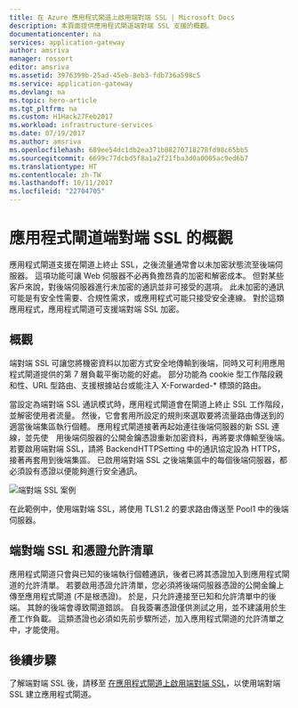 ```yaml
---
title: 在 Azure 應用程式閘道上啟用端對端 SSL | Microsoft Docs
description: 本頁面提供應用程式閘道端對端 SSL 支援的概觀。
documentationcenter: na
services: application-gateway
author: amsriva
manager: rossort
editor: amsriva
ms.assetid: 3976399b-25ad-45eb-8eb3-fdb736a598c5
ms.service: application-gateway
ms.devlang: na
ms.topic: hero-article
ms.tgt_pltfrm: na
ms.custom: H1Hack27Feb2017
ms.workload: infrastructure-services
ms.date: 07/19/2017
ms.author: amsriva
ms.openlocfilehash: 689ee54dc1db2ea371b08270718278fd98c65bb5
ms.sourcegitcommit: 6699c77dcbd5f8a1a2f21fba3d0a0005ac9ed6b7
ms.translationtype: HT
ms.contentlocale: zh-TW
ms.lasthandoff: 10/11/2017
ms.locfileid: "22704705"
---
```

# <a name="overview-of-end-to-end-ssl-with-application-gateway"></a>應用程式閘道端對端 SSL 的概觀

應用程式閘道支援在閘道上終止 SSL，之後流量通常會以未加密狀態流至後端伺服器。 這項功能可讓 Web 伺服器不必再負擔昂貴的加密和解密成本。 但對某些客戶來說，對後端伺服器進行未加密的通訊並非可接受的選項。 此未加密的通訊可能是有安全性需要、合規性需求，或應用程式可能只接受安全連線。 對於這類應用程式，應用程式閘道可支援端對端 SSL 加密。

## <a name="overview"></a>概觀

端對端 SSL 可讓您將機密資料以加密方式安全地傳輸到後端，同時又可利用應用程式閘道提供的第 7 層負載平衡功能的好處。 部分功能為 cookie 型工作階段親和性、URL 型路由、支援根據站台或能注入 X-Forwarded-* 標頭的路由。

當設定為端對端 SSL 通訊模式時，應用程式閘道會在閘道上終止 SSL 工作階段，並解密使用者流量。 然後，它會套用所設定的規則來選取要將流量路由傳送到的適當後端集區執行個體。 應用程式閘道接著再起始連往後端伺服器的新 SSL 連線，並先使　用後端伺服器的公開金鑰憑證重新加密資料，再將要求傳輸至後端。 若要啟用端對端 SSL，請將 BackendHTTPSetting 中的通訊協定設為 HTTPS，接著再套用到後端集區。 已啟用端對端 SSL 之後端集區中的每個後端伺服器，都必須設有憑證以便能夠進行安全通訊。

![端對端 SSL 案例][1]

在此範例中，使用端對端 SSL，將使用 TLS1.2 的要求路由傳送至 Pool1 中的後端伺服器。

## <a name="end-to-end-ssl-and-whitelisting-of-certificates"></a>端對端 SSL 和憑證允許清單

應用程式閘道只會與已知的後端執行個體通訊，後者已將其憑證加入到應用程式閘道的允許清單。 若要啟用憑證允許清單，您必須將後端伺服器憑證的公開金鑰上傳至應用程式閘道 (不是根憑證)。 於是，只允許連接至已知和允許清單中的後端。 其餘的後端會導致閘道錯誤。 自我簽署憑證僅供測試之用，並不建議用於生產工作負載。 這類憑證也必須如先前步驟所述，加入應用程式閘道的允許清單之中，才能使用。

## <a name="next-steps"></a>後續步驟

了解端對端 SSL 後，請移至 [在應用程式閘道上啟用端對端 SSL](application-gateway-end-to-end-ssl-powershell.md)，以使用端對端 SSL 建立應用程式閘道。

<!--Image references-->

[1]: ./media/application-gateway-backend-ssl/scenario.png
